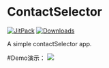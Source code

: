 # ContactSelector
[![JitPack](https://jitpack.io/v/awenzeng/ContactSelector.svg)](https://jitpack.io/#awenzeng/ContactSelector)
[![Downloads](https://jitpack.io/v/awenzeng/ContactSelector/month.svg)](https://jitpack.io/#awenzeng/ContactSelector)

A simple contactSelector app.

#Demo演示：
![](https://github.com/awenzeng/ContactSelector/blob/master/resource/contact_selector.gif)
